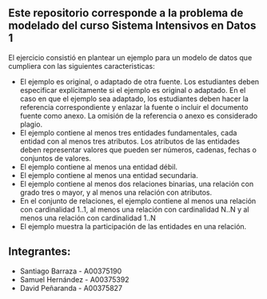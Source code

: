 ## Este repositorio corresponde a la problema de modelado del curso Sistema Intensivos en Datos 1

El ejercicio consistió en plantear un ejemplo para un modelo de datos que cumpliera con las siguientes caracteristicas:
* El ejemplo es original, o adaptado de otra fuente. Los estudiantes deben especificar explícitamente si el ejemplo es original o adaptado. En el caso en que el ejemplo sea adaptado, los estudiantes deben hacer la referencia correspondiente y enlazar la fuente o incluir el documento fuente como anexo. La omisión de la referencia o anexo es considerado plagio.
* El ejemplo contiene al menos tres entidades fundamentales, cada entidad con al menos tres atributos. Los atributos de las entidades deben representar valores que pueden ser números, cadenas, fechas o conjuntos de valores.
* El ejemplo contiene al menos una entidad débil.
* El ejemplo contiene al menos una entidad secundaria.
* El ejemplo contiene al menos dos relaciones binarias, una relación con grado tres o mayor, y al menos una relación con atributos.
* En el conjunto de relaciones, el ejemplo contiene al menos una relación con cardinalidad 1..1,  al menos una relación con cardinalidad N..N y al menos una relación con cardinalidad 1..N
* El ejemplo muestra la participación de las entidades en una relación.


## Integrantes:
* Santiago Barraza - A00375190
* Samuel Hernández - A00375392
* David Peñaranda - A00375827
